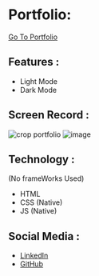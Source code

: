 # Portfolio:
[Go To Portfolio](https://medamine-bahassou.github.io)

## Features : 
- Light Mode
- Dark Mode

## Screen Record : 
![crop portfolio](https://github.com/Medamine-Bahassou/Medamine-Bahassou.github.io/assets/146652318/f8c3272a-fd08-4f77-ae15-5e8b475029c4)
![image](https://github.com/Medamine-Bahassou/Medamine-Bahassou.github.io/assets/146652318/59280069-b0d0-4387-8cd4-a79c1574757b)

## Technology : 
(No frameWorks Used)
- HTML
- CSS (Native)
- JS (Native)

## Social Media :
- [LinkedIn](https://www.linkedin.com/in/mohamed-amine-bahassou/)
- [GitHub](https://github.com/Medamine-Bahassou)
